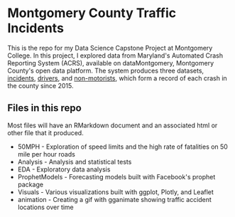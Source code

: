 # Montgomery County Traffic Incidents
This is the repo for my Data Science Capstone Project at Montgomery College. In this project, I explored data from Maryland's Automated Crash Reporting System (ACRS), available on dataMontgomery, Montgomery County's open data platform. The system produces three datasets, [incidents](https://data.montgomerycountymd.gov/Public-Safety/Crash-Reporting-Incidents-Data/bhju-22kf), [drivers](https://data.montgomerycountymd.gov/Public-Safety/Crash-Reporting-Drivers-Data/mmzv-x632), and [non-motorists](https://data.montgomerycountymd.gov/Public-Safety/Crash-Reporting-Non-Motorists-Data/n7fk-dce5), which form a record of each crash in the county since 2015.
## Files in this repo
Most files will have an RMarkdown document and an associated html or other file that it produced.
* 50MPH - Exploration of speed limits and the high rate of fatalities on 50 mile per hour roads
* Analysis - Analysis and statistical tests
* EDA - Exploratory data analysis
* ProphetModels - Forecasting models built with Facebook's prophet package
* Visuals - Various visualizations built with ggplot, Plotly, and Leaflet
* animation - Creating a gif with gganimate showing traffic accident locations over time